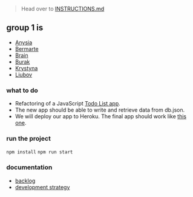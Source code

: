 > Head over to [INSTRUCTIONS.md](./INSTRUCTIONS.md)

## group 1 is

- [Anysia](https://github.com/AnisyaPurnama)
- [Bermarte](https://github.com/bermarte)
- [Brain](https://github.com/Brainketunze)
- [Burak](https://github.com/businan)
- [Krystyna](https://github.com/KrystynaMil)
- [Liubov](https://github.com/LiubovPlugar)
### what to do
- Refactoring of a JavaScript [Todo List app](https://github.com/KrystynaMil/encapsulation-list-prototype/).
- The new app should be able to write and retrieve data from db.json.
- We will deploy our app to Heroku. The final app should work like [this one](https://krystynamil.github.io/encapsulation-list-prototype/public/index.html).
### run the project
`npm install`
`npm run start`
### documentation
- [backlog](https://github.com/AnisyaPurnama/todolist-manager-group1/blob/main/planning/backlog.md)
- [development strategy](https://github.com/AnisyaPurnama/todolist-manager-group1/blob/main/planning/development-strategy.md)
